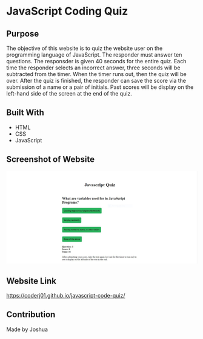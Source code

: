 # JavaScript Coding Quiz

## Purpose

The objective of this website is to quiz the website user on the programming language of JavaScript. The responder must answer ten questions. The responsder is given 40 seconds for the entire quiz. Each time the responder selects an incorrect answer, three seconds will be subtracted from the timer. When the timer runs out, then the quiz will be over. After the quiz is finished, the responder can save the score via the submission of a name or a pair of initials. Past scores will be display on the left-hand side of the screen at the end of the quiz. 

## Built With
 * HTML
 * CSS
 * JavaScript

## Screenshot of Website
![Alt text](./assets/images/image-screenshot.jpg?raw=true "JavaScript Coding Quiz")

## Website Link
https://coderj01.github.io/javascript-code-quiz/

## Contribution
Made by Joshua
